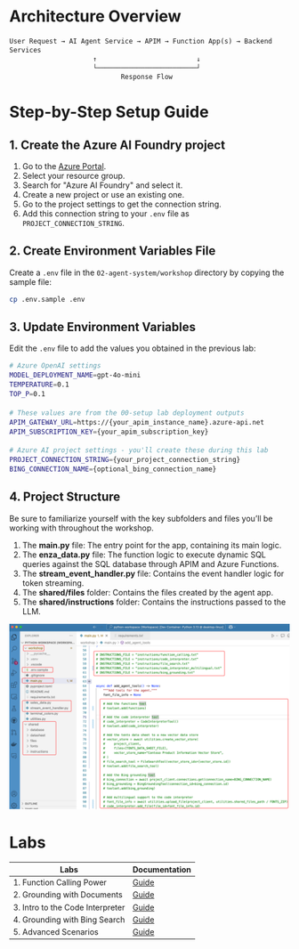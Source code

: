 # Architecture Overview

```
User Request → AI Agent Service → APIM → Function App(s) → Backend Services
                     ↑                         ↓
                     └─────────────────────────┘
                            Response Flow
```

# Step-by-Step Setup Guide

## 1. Create the Azure AI Foundry project

1. Go to the [Azure Portal](https://portal.azure.com/).
2. Select your resource group.
3. Search for "Azure AI Foundry" and select it.
4. Create a new project or use an existing one.
5. Go to the project settings to get the connection string.
6. Add this connection string to your `.env` file as `PROJECT_CONNECTION_STRING`.

## 2. Create Environment Variables File

Create a `.env` file in the `02-agent-system/workshop` directory by copying the sample file:

```sh
cp .env.sample .env
```

## 3. Update Environment Variables

Edit the `.env` file to add the values you obtained in the previous lab:

```sh
# Azure OpenAI settings
MODEL_DEPLOYMENT_NAME=gpt-4o-mini
TEMPERATURE=0.1
TOP_P=0.1

# These values are from the 00-setup lab deployment outputs
APIM_GATEWAY_URL=https://{your_apim_instance_name}.azure-api.net
APIM_SUBSCRIPTION_KEY={your_apim_subscription_key}

# Azure AI project settings - you'll create these during this lab
PROJECT_CONNECTION_STRING={your_project_connection_string}
BING_CONNECTION_NAME={optional_bing_connection_name}
```

## 4. Project Structure

Be sure to familiarize yourself with the key subfolders and files you’ll be working with throughout the workshop.

1. The **main.py** file: The entry point for the app, containing its main logic.
2. The **enza_data.py** file: The function logic to execute dynamic SQL queries against the SQL database through APIM and Azure Functions.
3. The **stream_event_handler.py** file: Contains the event handler logic for token streaming.
4. The **shared/files** folder: Contains the files created by the agent app.
5. The **shared/instructions** folder: Contains the instructions passed to the LLM.

![Local Image](../../media/02.project-structure.png)

# Labs

| Labs                                 | Documentation                                            |
| ---------------------                | -------------------------------------------------------- |
| 1. Function Calling Power            | [Guide](./01.function-calling.md)                        |
| 2. Grounding with Documents          | [Guide](./02-grounding-with-documents/README.md)         |
| 3. Intro to the Code Interpreter     | [Guide](./03-intro-to-code-intrerpreter/README.md)       |
| 4. Grounding with Bing Search        | [Guide](./03-advanced-scenarios/README.md)               |
| 5. Advanced Scenarios                | [Guide](./04-closing/README.md)                          |
